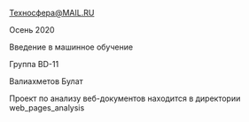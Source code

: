 Техносфера@MAIL.RU

Осень 2020

Введение в машинное обучение

Группа BD-11

Валиахметов Булат

Проект по анализу веб-документов находится в директории web_pages_analysis

